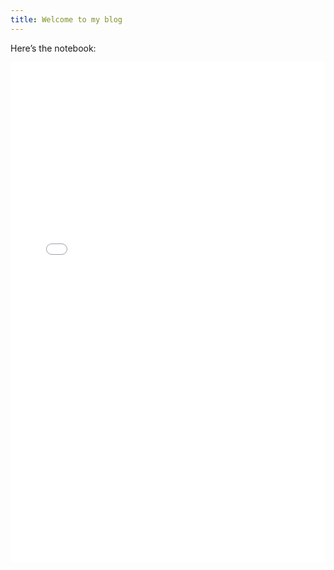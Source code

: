 ```yaml
---
title: Welcome to my blog
---
```


Here’s the notebook:

<iframe src="ail-codes.html" width="100%" height="800px" frameborder="0"></iframe>
